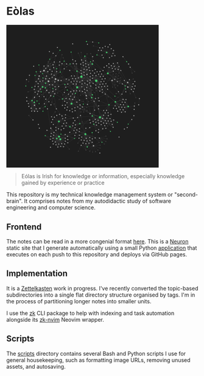# Eòlas

<img src='./img/knowledge_graph.png' width=400 align='center' /><br/>

> Eólas is Irish for knowledge or information, especially knowledge gained by
> experience or practice

This repository is my technical knowledge management system or "second-brain".
It comprises notes from my autodidactic study of software engineering and
computer science.

## Frontend

The notes can be read in a more congenial format
[here](https://thomasabishop.github.io/eolas). This is a
[Neuron](https://neuron.zettel.page/) static site that I generate automatically
using a small Python
[application](https://github.com/thomasabishop/neuron-zk-generator) that
executes on each push to this repository and deploys via GitHub pages.

## Implementation

It is a [Zettelkasten](https://en.wikipedia.org/wiki/Zettelkasten) work in
progress. I've recently converted the topic-based subdirectories into a single
flat directory structure organised by tags. I'm in the process of partitioning
longer notes into smaller units.

I use the [zk](https://github.com/zk-org/zk) CLI package to help with indexing
and task automation alongside its [zk-nvim](https://github.com/zk-org/zk-nvim)
Neovim wrapper.

## Scripts

The [scripts](/scripts) directory contains several Bash and Python scripts I use
for general housekeeping, such as formatting image URLs, removing unused assets,
and autosaving.
